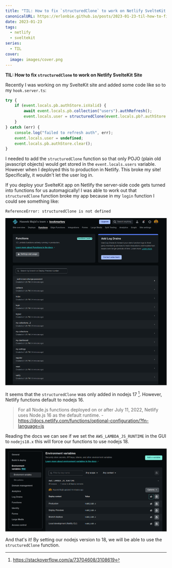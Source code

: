 ```yaml
---
title: "TIL: How to fix `structuredClone` to work on Netlify SvelteKit Site"
canonicalURL: https://erlonbie.github.io/posts/2023-01-23-til-how-to-fix-`structuredclone`-to-work-on-netlify-sveltekit-site/
date: 2023-01-23
tags:
  - netlify
  - sveltekit
series:
  - TIL
cover:
  image: images/cover.png
---
```


**TIL: How to fix `structuredClone` to work on Netlify SvelteKit Site**

Recently I was working on my SvelteKit site and added some code like so to my `hook.server.ts`:

```ts {hl_lines=[4]}
try {
    if (event.locals.pb.authStore.isValid) {
        await event.locals.pb.collection("users").authRefresh();
        event.locals.user = structuredClone(event.locals.pb?.authStore.model);
    }
} catch (err) {
    console.log("failed to refresh auth", err);
    event.locals.user = undefined;
    event.locals.pb.authStore.clear();
}
```

I needed to add the `structuredClone` function so that only POJO (plain old javascript objects) would get stored in the `event.locals.users`
variable. However when I deployed this to production in Netlify. This broke my site! Specifically, it wouldn't let the user log in.

If you deploy your SvelteKit app on Netlify the server-side code gets turned into functions for us automagically! I was able to work out
that `structuredClone` function broke my app because in my `login` function I could see something like:

```
ReferenceError: structuredClone is not defined
```

![Netlify Functions](images/netlify_functions.png)

It seems that the `structuredClone` was only added in nodejs 17 [^1]. However, Netlify functions default to nodejs 16.

> For all Node.js functions deployed on or after July 11, 2022, Netlify uses Node.js 16 as the default runtime. - https://docs.netlify.com/functions/optional-configuration/?fn-language=js

Reading the docs we can see if we set the `AWS_LAMBDA_JS_RUNTIME` in the GUI to `nodejs18.x` this will force our functions to use nodejs 18.

![Netlify Builds Vars](images/netlify_build_vars.png)

And that's it! By setting our nodejs version to 18, we will be able to use the `structuredClone` function.

[^1]: https://stackoverflow.com/a/73704608/3108619